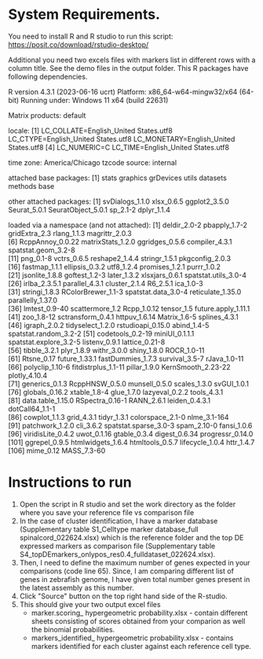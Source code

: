 # System Requirements. 
You need to install R and R studio to run this script:  https://posit.co/download/rstudio-desktop/ 

Additional you need two excels files with markers list in different rows with a column title. See the demo files in the output folder. This R packages have following dependencies.

R version 4.3.1 (2023-06-16 ucrt)
Platform: x86_64-w64-mingw32/x64 (64-bit)
Running under: Windows 11 x64 (build 22631)

Matrix products: default


locale:
[1] LC_COLLATE=English_United States.utf8  LC_CTYPE=English_United States.utf8    LC_MONETARY=English_United States.utf8
[4] LC_NUMERIC=C                           LC_TIME=English_United States.utf8    

time zone: America/Chicago
tzcode source: internal

attached base packages:
[1] stats     graphics  grDevices utils     datasets  methods   base     

other attached packages:
[1] svDialogs_1.1.0    xlsx_0.6.5         ggplot2_3.5.0      Seurat_5.0.1       SeuratObject_5.0.1 sp_2.1-2           dplyr_1.1.4       

loaded via a namespace (and not attached):
  [1] deldir_2.0-2           pbapply_1.7-2          gridExtra_2.3          rlang_1.1.3            magrittr_2.0.3        
  [6] RcppAnnoy_0.0.22       matrixStats_1.2.0      ggridges_0.5.6         compiler_4.3.1         spatstat.geom_3.2-8   
 [11] png_0.1-8              vctrs_0.6.5            reshape2_1.4.4         stringr_1.5.1          pkgconfig_2.0.3       
 [16] fastmap_1.1.1          ellipsis_0.3.2         utf8_1.2.4             promises_1.2.1         purrr_1.0.2           
 [21] jsonlite_1.8.8         goftest_1.2-3          later_1.3.2            xlsxjars_0.6.1         spatstat.utils_3.0-4  
 [26] irlba_2.3.5.1          parallel_4.3.1         cluster_2.1.4          R6_2.5.1               ica_1.0-3             
 [31] stringi_1.8.3          RColorBrewer_1.1-3     spatstat.data_3.0-4    reticulate_1.35.0      parallelly_1.37.0     
 [36] lmtest_0.9-40          scattermore_1.2        Rcpp_1.0.12            tensor_1.5             future.apply_1.11.1   
 [41] zoo_1.8-12             sctransform_0.4.1      httpuv_1.6.14          Matrix_1.6-5           splines_4.3.1         
 [46] igraph_2.0.2           tidyselect_1.2.0       rstudioapi_0.15.0      abind_1.4-5            spatstat.random_3.2-2 
 [51] codetools_0.2-19       miniUI_0.1.1.1         spatstat.explore_3.2-5 listenv_0.9.1          lattice_0.21-8        
 [56] tibble_3.2.1           plyr_1.8.9             withr_3.0.0            shiny_1.8.0            ROCR_1.0-11           
 [61] Rtsne_0.17             future_1.33.1          fastDummies_1.7.3      survival_3.5-7         rJava_1.0-11          
 [66] polyclip_1.10-6        fitdistrplus_1.1-11    pillar_1.9.0           KernSmooth_2.23-22     plotly_4.10.4         
 [71] generics_0.1.3         RcppHNSW_0.5.0         munsell_0.5.0          scales_1.3.0           svGUI_1.0.1           
 [76] globals_0.16.2         xtable_1.8-4           glue_1.7.0             lazyeval_0.2.2         tools_4.3.1           
 [81] data.table_1.15.0      RSpectra_0.16-1        RANN_2.6.1             leiden_0.4.3.1         dotCall64_1.1-1       
 [86] cowplot_1.1.3          grid_4.3.1             tidyr_1.3.1            colorspace_2.1-0       nlme_3.1-164          
 [91] patchwork_1.2.0        cli_3.6.2              spatstat.sparse_3.0-3  spam_2.10-0            fansi_1.0.6           
 [96] viridisLite_0.4.2      uwot_0.1.16            gtable_0.3.4           digest_0.6.34          progressr_0.14.0      
[101] ggrepel_0.9.5          htmlwidgets_1.6.4      htmltools_0.5.7        lifecycle_1.0.4        httr_1.4.7            
[106] mime_0.12              MASS_7.3-60  


# Instructions to run
1. Open the script in R studio and set the work directory as the folder where you save your reference file vs comparison file
2. In the case of cluster identification, I have a marker database (Supplementary table S1_Celltype marker database_full spinalcord_022624.xlsx) which is the reference folder and the top DE expressed markers as comparison file (Supplementary table S4_topDEmarkers_onlypos_res0.4_fulldataset_022624.xlsx).
3. Then, I need to define the maximum number of genes expected in your comparisons (code line 65). Since, I am comparing different list of genes in zebrafish genome, I have given total number genes present in the latest assembly as this number.
4. Click "Source" button on the top right hand side of the R-studio.
5. This should give your two output excel files
     - marker.scoring_ hypergeometric probability.xlsx - contain different sheets consisting of scores obtained from your comparion as well the binomial probabilities.
     - markers_identified_ hypergeometric probability.xlsx - contains markers identified for each cluster against each reference cell type.  
